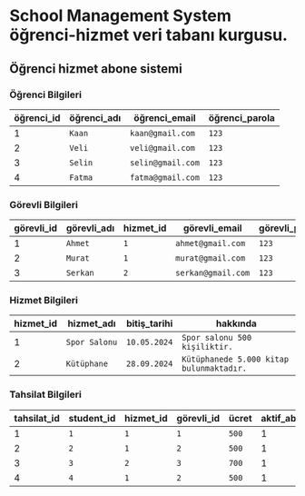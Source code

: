 # School Management System öğrenci-hizmet veri tabanı kurgusu. 
 ## Öğrenci hizmet abone sistemi

 ### Öğrenci  Bilgileri
 
| öğrenci_id   |öğrenci_adı  |öğrenci_email     |öğrenci_parola       |
|------|---------------------|-------------------|-----------------|
|1     |         `Kaan `      |`kaan@gmail.com`   |`123`          |
|2     |         `Veli `      |`veli@gmail.com`   |`123`          |
|3     |         `Selin `      |`selin@gmail.com`   |`123`          |
|4     |         `Fatma `      |`fatma@gmail.com`   |`123`          |


 ### Görevli  Bilgileri
 
| görevli_id  |görevli_adı |hizmet_id   |görevli_email         |görevli_parola      |
|-------|----------------------|----|---------------|------------------------|
|1     |         `Ahmet  `     |`1` |`ahmet@gmail.com`   |`123`          |
|2     |         `Murat  `     |`1` |`murat@gmail.com`   |`123`          |
|3     |         `Serkan  `    |`2` |`serkan@gmail.com`   |`123`          |


 ### Hizmet   Bilgileri
 
| hizmet_id    |hizmet_adı   |bitiş_tarihi |  hakkında   |
|-------|-------------------|---------------|--------------------------------|
|1     |  `Spor Salonu `    |`10.05.2024`   |`Spor salonu 500 kişiliktir.` |
|2     |  `Kütüphane `     |`28.09.2024`   |`Kütüphanede 5.000 kitap bulunmaktadır.` |

 ### Tahsilat  Bilgileri
 
| tahsilat_id  |student_id |hizmet_id| görevli_id  |ücret  |aktif_abone    |
|------|-----------------|--------|---|---------|-----------------------------|
|1     |         `1 `      |`1`            |`1`   |`500`      |1
|2     |         `2 `      |`1`            |`2`   |`500`      |1
|3     |         `3 `      |`2`            |`3`   |`700`      |1
|4     |         `4 `      |`1`            |`2`   |`500`      |1

